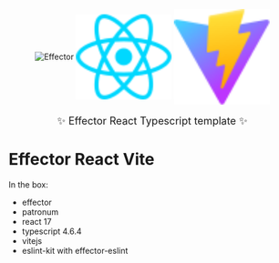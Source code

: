<p align="center">
  <img src="https://effector.dev/img/comet.png" width="200" align="center" alt="Effector" style="max-width: 33.3%;" />
  <img src="./public/react.svg" width="200" align="center" alt="React" style="max-width: 33.3%;" />
  <img src="./public/vite.svg" width="200" align="center" alt="Vite" style="max-width: 33.3%;" />
  <br/>
  <p align="center" style="font-size: 18px;">
    ✨ Effector React Typescript template ✨
  </p>
</p>

# Effector React Vite

In the box:

- effector
- patronum
- react 17
- typescript 4.6.4
- vitejs
- eslint-kit with effector-eslint

